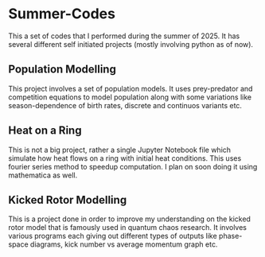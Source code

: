 # Summer-Codes
This a set of codes that I performed during the summer of 2025.
It has several different self initiated projects (mostly involving python as of now).

## Population Modelling
This project involves a set of population models. It uses prey-predator and competition equations to model population along with some variations like season-dependence of birth rates, discrete and continuos variants etc.

## Heat on a Ring 
This is not a big project, rather a single Jupyter Notebook file which simulate how heat flows on a ring with initial heat conditions.
This uses fourier series method to speedup computation.
I plan on soon doing it using mathematica as well.

## Kicked Rotor Modelling
This is a project done in order to improve my understanding on the kicked rotor model that is famously used in quantum chaos research.
It involves various programs each giving out different types of outputs like phase-space diagrams, kick number vs average momentum graph etc.

